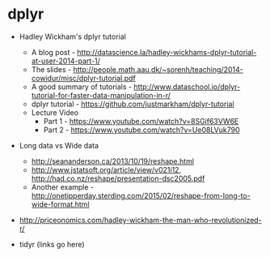 # dplyr

* Hadley Wickham's dplyr tutorial
    - A blog post - http://datascience.la/hadley-wickhams-dplyr-tutorial-at-user-2014-part-1/
    - The slides - http://people.math.aau.dk/~sorenh/teaching/2014-cowidur/misc/dplyr-tutorial.pdf
    - A good summary of tutorials - http://www.dataschool.io/dplyr-tutorial-for-faster-data-manipulation-in-r/
    - dplyr tutorial - https://github.com/justmarkham/dplyr-tutorial
    - Lecture Video
        * Part 1 - https://www.youtube.com/watch?v=8SGif63VW6E
        * Part 2 - https://www.youtube.com/watch?v=Ue08LVuk790

* Long data vs Wide data
    - http://seananderson.ca/2013/10/19/reshape.html
    - http://www.jstatsoft.org/article/view/v021i12, http://had.co.nz/reshape/presentation-dsc2005.pdf
    - Another example - http://onetipperday.sterding.com/2015/02/reshape-from-long-to-wide-format.html

* http://priceonomics.com/hadley-wickham-the-man-who-revolutionized-r/

* tidyr (links go here)
